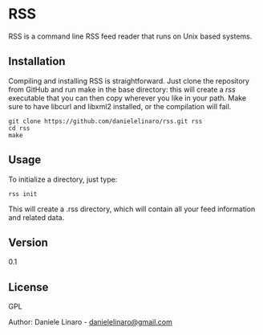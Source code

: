 RSS
===

RSS is a command line RSS feed reader that runs on Unix based systems.

Installation
------------
Compiling and installing RSS is straightforward. Just clone the
repository from GitHub and run make in the base directory: this will
create a _rss_ executable that you can then copy wherever you like in
your path. Make sure to have libcurl and libxml2 installed, or the
compilation will fail.
```
git clone https://github.com/danielelinaro/rss.git rss
cd rss
make
```

Usage
-----
To initialize a directory, just type:
```
rss init
```
This will create a .rss directory, which will contain all your feed
information and related data.

Version
-------
0.1

License
-------
GPL

Author: Daniele Linaro - danielelinaro@gmail.com


